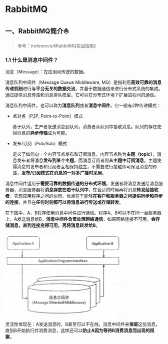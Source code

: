 # RabbitMQ

## 一、RabbitMQ简介:boat:

> 参考：/reference/《RabbitMQ实战指南》

### 1.1 什么是消息中间件？

消息（Message）：在应用间传送的数据。

消息队列中间件（Message Queue Middleware, MQ）是指利用**高效可靠的消息传递机制**进行**与平台无关的数据交流**，并基于数据通信来进行分布式系统的集成。通过提供消息传递和消息排队模型，它可以在分布式环境下扩展进程间的通信。

消息队列中间件，也可以称为**消息队列**或者**消息中间件**。它一般有2种传递模式：

- 点对点（P2P, Point-to-Point）模式

  基于队列，生产者发送消息到队列，消费者从队列中接收消息。队列的存在使得消息的**异步传输**成为可能。

- 发布/订阅（Pub/Sub）模式

  定义了如何向一个内容节点发布和订阅消息，内容节点称为**主题（topic）**，消息发布者将消息**发布到某个主题**，而消息订阅者则**从主题中订阅消息**。主题使得消息的发布者和订阅者互相保持独立，不需要进行接触即可保证消息的传递，**发布/订阅模式在消息的一对多广播时采用**。

消息中间件适用于**需要可靠的数据传送的分布式环境**。发送者将消息发送给消息服务器，消息服务器将**消息存放在若干队列中**，在合适的时候再将消息**转发给接收者**，实现应用程序之间的协同。优点在于能够**在客户和服务器之间提供同步和异步的连接**，并且在**任何时刻都可以将消息进行传送或存储转发**。

在下图中，A、B程序使用消息中间件进行通信。程序A、B可以不在同一台服务器上，A发送消息给B，**消息中间件负责处理网络通信**，如果网络连接不可用，**会存储消息，直到连接变得可用，再将消息转发给B**。

![应用通过消息中间件进行通信](RabbitMQ.assets/image-20220623152352632.png)

灵活性体现在：A发送消息时，B甚至可以不在线，消息中间件来**保留**这份消息，直到B开始执行并消费消息，这样还可以**防止A因为等待B消费消息而出现的阻塞**。